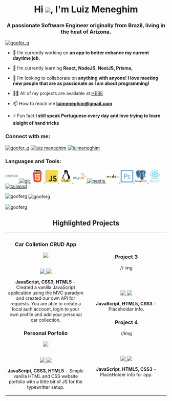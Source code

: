 <h1 align="center">Hi <img src="https://github.com/sudnyeshtalekar/sudnyeshtalekar/blob/master/Assets/Hi.gif" width="40px">, I'm Luiz Meneghim</h1>
<h3 align="center">A passionate Software Engineer originally from Brazil, living in the heat of Arizona.</h3>

<p align="left"> <a href="https://twitter.com/goofer_g" target="blank"><img src="https://img.shields.io/twitter/follow/goofer_g?logo=twitter&style=for-the-badge" alt="goofer_g" /></a> </p>

- 🔭 I’m currently working on **an app to better enhance my current daytime job.**

- 🌱 I’m currently learning **React, NodeJS, NextJS, Prisma,**

- 👯 I’m looking to collaborate on **anything with anyone! I love meeting new people that are as passionate as I am about programming!**

- 👨‍💻 All of my projects are available at [HERE](http://luizmeneghim.com)

- 📫 How to reach me **luimeneghim@gmail.com**

- ⚡ Fun fact **I still speak Portuguese every day and love trying to learn sleight of hand tricks**

<h3 align="left">Connect with me:</h3>
<p align="left">
<a href="https://twitter.com/goofer_g" target="blank"><img align="center" src="https://raw.githubusercontent.com/rahuldkjain/github-profile-readme-generator/master/src/images/icons/Social/twitter.svg" alt="goofer_g" height="30" width="40" /></a>
<a href="https://linkedin.com/in/luiz meneghim" target="blank"><img align="center" src="https://raw.githubusercontent.com/rahuldkjain/github-profile-readme-generator/master/src/images/icons/Social/linked-in-alt.svg" alt="luiz meneghim" height="30" width="40" /></a>
<a href="https://instagram.com/luimeneghim" target="blank"><img align="center" src="https://raw.githubusercontent.com/rahuldkjain/github-profile-readme-generator/master/src/images/icons/Social/instagram.svg" alt="luimeneghim" height="30" width="40" /></a>
</p>

<h3 align="left">Languages and Tools:</h3>
<div background-color="white">
<p align="left"> <a href="https://expressjs.com" target="_blank" rel="noreferrer"> <img src="https://raw.githubusercontent.com/devicons/devicon/master/icons/express/express-original-wordmark.svg" alt="express" width="40" height="40"/> </a> <a href="https://git-scm.com/" target="_blank" rel="noreferrer"> <img src="https://www.vectorlogo.zone/logos/git-scm/git-scm-icon.svg" alt="git" width="40" height="40"/> </a> <a href="https://www.w3.org/html/" target="_blank" rel="noreferrer"> <img src="https://raw.githubusercontent.com/devicons/devicon/master/icons/html5/html5-original-wordmark.svg" alt="html5" width="40" height="40"/> </a> <a href="https://developer.mozilla.org/en-US/docs/Web/JavaScript" target="_blank" rel="noreferrer"> <img src="https://raw.githubusercontent.com/devicons/devicon/master/icons/javascript/javascript-original.svg" alt="javascript" width="40" height="40"/> </a> <a href="https://www.linux.org/" target="_blank" rel="noreferrer"> <img src="https://raw.githubusercontent.com/devicons/devicon/master/icons/linux/linux-original.svg" alt="linux" width="40" height="40"/> </a> <a href="https://www.mysql.com/" target="_blank" rel="noreferrer"> <img src="https://raw.githubusercontent.com/devicons/devicon/master/icons/mysql/mysql-original-wordmark.svg" alt="mysql" width="40" height="40"/> </a> <a href="https://nextjs.org/" target="_blank" rel="noreferrer"> <img src="https://cdn.worldvectorlogo.com/logos/nextjs-2.svg" alt="nextjs" width="40" height="40"/> </a> <a href="https://nodejs.org" target="_blank" rel="noreferrer"> <img src="https://raw.githubusercontent.com/devicons/devicon/master/icons/nodejs/nodejs-original-wordmark.svg" alt="nodejs" width="40" height="40"/> </a> <a href="https://www.photoshop.com/en" target="_blank" rel="noreferrer"> <img src="https://raw.githubusercontent.com/devicons/devicon/master/icons/photoshop/photoshop-line.svg" alt="photoshop" width="40" height="40"/> </a> <a href="https://www.postgresql.org" target="_blank" rel="noreferrer"> <img src="https://raw.githubusercontent.com/devicons/devicon/master/icons/postgresql/postgresql-original-wordmark.svg" alt="postgresql" width="40" height="40"/> </a> <a href="https://reactjs.org/" target="_blank" rel="noreferrer"> <img src="https://raw.githubusercontent.com/devicons/devicon/master/icons/react/react-original-wordmark.svg" alt="react" width="40" height="40"/> </a> <a href="https://tailwindcss.com/" target="_blank" rel="noreferrer"> <img src="https://www.vectorlogo.zone/logos/tailwindcss/tailwindcss-icon.svg" alt="tailwind" width="40" height="40"/> </a> </p>
</div>

<p><img align="left" src="https://github-readme-stats.vercel.app/api/top-langs?username=gooferg&show_icons=true&locale=en&layout=compact" alt="gooferg" /></p>

<p>&nbsp;<img align="center" src="https://github-readme-stats.vercel.app/api?username=gooferg&show_icons=true&locale=en" alt="gooferg" /></p>

<p><img align="center" src="https://www.codewars.com/users/GooferG/badges/large" alt="gooferg" </p>

<h2 align="center">Highlighted Projects </h2>
<div align="center">
<table>
<tr>
<td width="50%">
<h3 align="center" color="white">Car Colletion CRUD App</h2>
<div align="center" >  
<a href='#'> 
</a>
  
<img src="https://user-images.githubusercontent.com/25205819/190031106-4ca0e918-447f-4300-85db-43695f7754d1.png">
  
<br>
<br>
<p>
  <a href="https://github.com/GooferG/Car-Collection-GA" target="_blank">
  
<img src="https://img.shields.io/badge/Code-black?style=for-the-badge&logo=github"/>
    
<a href="#" target="_blank">
<img src="https://img.shields.io/badge/-website-green?style=for-the-badge&color=cb7e67"/>
</a>
</p>
<p><strong>JavaScript, CSS3, HTML5</strong> - Created a vanilla JavaScript application using the MVC paradym and created our own API for requests. You are able to create a local auth account, login to your own profile and add your personal car collection.</p>
</div>
  
  <h3 align="center" color="white">Personal Porfolio</h2>
<div align="center" >  
<a href='#'> 
</a>
  
  <img src="https://user-images.githubusercontent.com/25205819/190032218-fbb4cc22-7698-4ef2-8587-6d8d62e3ced4.png">
  
<br>
<br>
<p>
  <a href="https://github.com/GooferG/portfolio-wip" target="_blank">
  
<img src="https://img.shields.io/badge/Code-black?style=for-the-badge&logo=github"/>
    
<a href="luizmeneghim.com" target="_blank">
<img src="https://img.shields.io/badge/-website-green?style=for-the-badge&color=cb7e67"/>
</a>
</p>
<p><strong>JavaScript, CSS3, HTML5</strong> - Simple vanilla HTML and CSS website porfolio with a little bit of JS for the typewritter setup.</p>
</div>
</td>
<td width="50%">
<h3 align="center" color="white">Project 3</h2>
<div align="center" >  
<a href='#'>
</a>
 
// img
  
<br>
<br>
<p>
<a href="#" target="_blank">
<img src="https://img.shields.io/badge/Code-black?style=for-the-badge&logo=github"/>
</a>  
<a href="#" target="_blank">
<img src="https://img.shields.io/badge/-website-green?style=for-the-badge&color=cb7e67"/>
</a>
</p>
<p><strong>JavaScript, HTML5, CSS3</strong> - Placeholder info.</p>
</div>
  <h3 align="center" color="white">Project 4</h2>
<div align="center" >  
<a href='#'>
</a>
 
//img

<br>
<br>
<p>
<a href="#" target="_blank">
<img src="https://img.shields.io/badge/Code-black?style=for-the-badge&logo=github"/>
</a>  
<a href="#" target="_blank">
<img src="https://img.shields.io/badge/-website-green?style=for-the-badge&color=cb7e67"/>
</a>
</p>
<p><strong>JavaScript, HTML5, CSS3</strong> - PlaceHolder info for app.</p>
</div>
</table>
